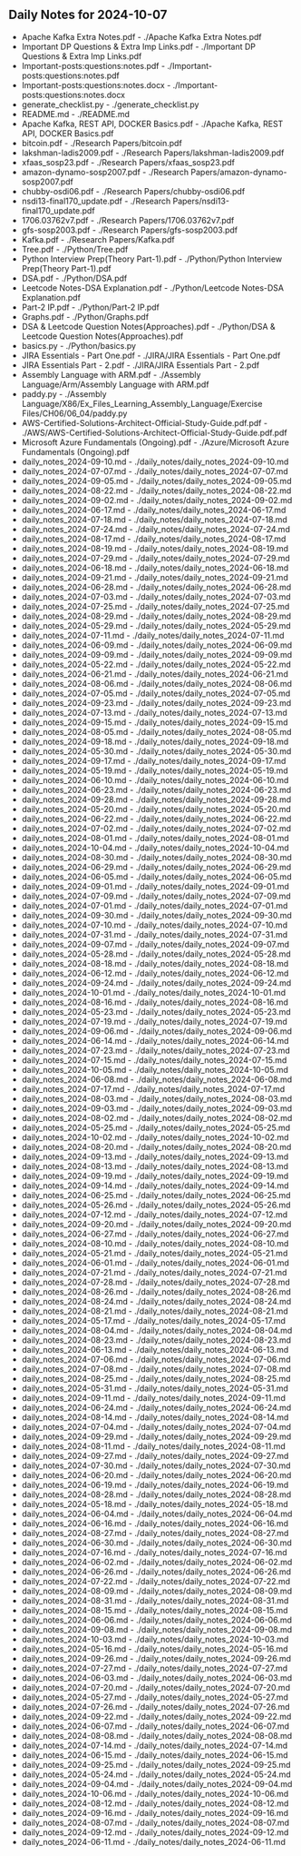 ## Daily Notes for 2024-10-07

- Apache Kafka Extra Notes.pdf - ./Apache Kafka Extra Notes.pdf
- Important DP Questions & Extra Imp Links.pdf - ./Important DP Questions & Extra Imp Links.pdf
- Important-posts:questions:notes.pdf - ./Important-posts:questions:notes.pdf
- Important-posts:questions:notes.docx - ./Important-posts:questions:notes.docx
- generate_checklist.py - ./generate_checklist.py
- README.md - ./README.md
- Apache Kafka, REST API, DOCKER Basics.pdf - ./Apache Kafka, REST API, DOCKER Basics.pdf
- bitcoin.pdf - ./Research Papers/bitcoin.pdf
- lakshman-ladis2009.pdf - ./Research Papers/lakshman-ladis2009.pdf
- xfaas_sosp23.pdf - ./Research Papers/xfaas_sosp23.pdf
- amazon-dynamo-sosp2007.pdf - ./Research Papers/amazon-dynamo-sosp2007.pdf
- chubby-osdi06.pdf - ./Research Papers/chubby-osdi06.pdf
- nsdi13-final170_update.pdf - ./Research Papers/nsdi13-final170_update.pdf
- 1706.03762v7.pdf - ./Research Papers/1706.03762v7.pdf
- gfs-sosp2003.pdf - ./Research Papers/gfs-sosp2003.pdf
- Kafka.pdf - ./Research Papers/Kafka.pdf
- Tree.pdf - ./Python/Tree.pdf
- Python Interview Prep(Theory Part-1).pdf - ./Python/Python Interview Prep(Theory Part-1).pdf
- DSA.pdf - ./Python/DSA.pdf
- Leetcode Notes-DSA Explanation.pdf - ./Python/Leetcode Notes-DSA Explanation.pdf
- Part-2 IP.pdf - ./Python/Part-2 IP.pdf
- Graphs.pdf - ./Python/Graphs.pdf
- DSA & Leetcode Question Notes(Approaches).pdf - ./Python/DSA & Leetcode Question Notes(Approaches).pdf
- basics.py - ./Python/basics.py
- JIRA Essentials - Part One.pdf - ./JIRA/JIRA Essentials - Part One.pdf
- JIRA Essentials Part - 2.pdf - ./JIRA/JIRA Essentials Part - 2.pdf
- Assembly Language with ARM.pdf - ./Assembly Language/Arm/Assembly Language with ARM.pdf
- paddy.py - ./Assembly Language/X86/Ex_Files_Learning_Assembly_Language/Exercise Files/CH06/06_04/paddy.py
- AWS-Certified-Solutions-Architect-Official-Study-Guide.pdf.pdf - ./AWS/AWS-Certified-Solutions-Architect-Official-Study-Guide.pdf.pdf
- Microsoft Azure Fundamentals (Ongoing).pdf - ./Azure/Microsoft Azure Fundamentals (Ongoing).pdf
- daily_notes_2024-09-10.md - ./daily_notes/daily_notes_2024-09-10.md
- daily_notes_2024-07-07.md - ./daily_notes/daily_notes_2024-07-07.md
- daily_notes_2024-09-05.md - ./daily_notes/daily_notes_2024-09-05.md
- daily_notes_2024-08-22.md - ./daily_notes/daily_notes_2024-08-22.md
- daily_notes_2024-09-02.md - ./daily_notes/daily_notes_2024-09-02.md
- daily_notes_2024-06-17.md - ./daily_notes/daily_notes_2024-06-17.md
- daily_notes_2024-07-18.md - ./daily_notes/daily_notes_2024-07-18.md
- daily_notes_2024-07-24.md - ./daily_notes/daily_notes_2024-07-24.md
- daily_notes_2024-08-17.md - ./daily_notes/daily_notes_2024-08-17.md
- daily_notes_2024-08-19.md - ./daily_notes/daily_notes_2024-08-19.md
- daily_notes_2024-07-29.md - ./daily_notes/daily_notes_2024-07-29.md
- daily_notes_2024-06-18.md - ./daily_notes/daily_notes_2024-06-18.md
- daily_notes_2024-09-21.md - ./daily_notes/daily_notes_2024-09-21.md
- daily_notes_2024-06-28.md - ./daily_notes/daily_notes_2024-06-28.md
- daily_notes_2024-07-03.md - ./daily_notes/daily_notes_2024-07-03.md
- daily_notes_2024-07-25.md - ./daily_notes/daily_notes_2024-07-25.md
- daily_notes_2024-08-29.md - ./daily_notes/daily_notes_2024-08-29.md
- daily_notes_2024-05-29.md - ./daily_notes/daily_notes_2024-05-29.md
- daily_notes_2024-07-11.md - ./daily_notes/daily_notes_2024-07-11.md
- daily_notes_2024-06-09.md - ./daily_notes/daily_notes_2024-06-09.md
- daily_notes_2024-09-09.md - ./daily_notes/daily_notes_2024-09-09.md
- daily_notes_2024-05-22.md - ./daily_notes/daily_notes_2024-05-22.md
- daily_notes_2024-06-21.md - ./daily_notes/daily_notes_2024-06-21.md
- daily_notes_2024-08-06.md - ./daily_notes/daily_notes_2024-08-06.md
- daily_notes_2024-07-05.md - ./daily_notes/daily_notes_2024-07-05.md
- daily_notes_2024-09-23.md - ./daily_notes/daily_notes_2024-09-23.md
- daily_notes_2024-07-13.md - ./daily_notes/daily_notes_2024-07-13.md
- daily_notes_2024-09-15.md - ./daily_notes/daily_notes_2024-09-15.md
- daily_notes_2024-08-05.md - ./daily_notes/daily_notes_2024-08-05.md
- daily_notes_2024-09-18.md - ./daily_notes/daily_notes_2024-09-18.md
- daily_notes_2024-05-30.md - ./daily_notes/daily_notes_2024-05-30.md
- daily_notes_2024-09-17.md - ./daily_notes/daily_notes_2024-09-17.md
- daily_notes_2024-05-19.md - ./daily_notes/daily_notes_2024-05-19.md
- daily_notes_2024-06-10.md - ./daily_notes/daily_notes_2024-06-10.md
- daily_notes_2024-06-23.md - ./daily_notes/daily_notes_2024-06-23.md
- daily_notes_2024-09-28.md - ./daily_notes/daily_notes_2024-09-28.md
- daily_notes_2024-05-20.md - ./daily_notes/daily_notes_2024-05-20.md
- daily_notes_2024-06-22.md - ./daily_notes/daily_notes_2024-06-22.md
- daily_notes_2024-07-02.md - ./daily_notes/daily_notes_2024-07-02.md
- daily_notes_2024-08-01.md - ./daily_notes/daily_notes_2024-08-01.md
- daily_notes_2024-10-04.md - ./daily_notes/daily_notes_2024-10-04.md
- daily_notes_2024-08-30.md - ./daily_notes/daily_notes_2024-08-30.md
- daily_notes_2024-06-29.md - ./daily_notes/daily_notes_2024-06-29.md
- daily_notes_2024-06-05.md - ./daily_notes/daily_notes_2024-06-05.md
- daily_notes_2024-09-01.md - ./daily_notes/daily_notes_2024-09-01.md
- daily_notes_2024-07-09.md - ./daily_notes/daily_notes_2024-07-09.md
- daily_notes_2024-07-01.md - ./daily_notes/daily_notes_2024-07-01.md
- daily_notes_2024-09-30.md - ./daily_notes/daily_notes_2024-09-30.md
- daily_notes_2024-07-10.md - ./daily_notes/daily_notes_2024-07-10.md
- daily_notes_2024-07-31.md - ./daily_notes/daily_notes_2024-07-31.md
- daily_notes_2024-09-07.md - ./daily_notes/daily_notes_2024-09-07.md
- daily_notes_2024-05-28.md - ./daily_notes/daily_notes_2024-05-28.md
- daily_notes_2024-08-18.md - ./daily_notes/daily_notes_2024-08-18.md
- daily_notes_2024-06-12.md - ./daily_notes/daily_notes_2024-06-12.md
- daily_notes_2024-09-24.md - ./daily_notes/daily_notes_2024-09-24.md
- daily_notes_2024-10-01.md - ./daily_notes/daily_notes_2024-10-01.md
- daily_notes_2024-08-16.md - ./daily_notes/daily_notes_2024-08-16.md
- daily_notes_2024-05-23.md - ./daily_notes/daily_notes_2024-05-23.md
- daily_notes_2024-07-19.md - ./daily_notes/daily_notes_2024-07-19.md
- daily_notes_2024-09-06.md - ./daily_notes/daily_notes_2024-09-06.md
- daily_notes_2024-06-14.md - ./daily_notes/daily_notes_2024-06-14.md
- daily_notes_2024-07-23.md - ./daily_notes/daily_notes_2024-07-23.md
- daily_notes_2024-07-15.md - ./daily_notes/daily_notes_2024-07-15.md
- daily_notes_2024-10-05.md - ./daily_notes/daily_notes_2024-10-05.md
- daily_notes_2024-06-08.md - ./daily_notes/daily_notes_2024-06-08.md
- daily_notes_2024-07-17.md - ./daily_notes/daily_notes_2024-07-17.md
- daily_notes_2024-08-03.md - ./daily_notes/daily_notes_2024-08-03.md
- daily_notes_2024-09-03.md - ./daily_notes/daily_notes_2024-09-03.md
- daily_notes_2024-08-02.md - ./daily_notes/daily_notes_2024-08-02.md
- daily_notes_2024-05-25.md - ./daily_notes/daily_notes_2024-05-25.md
- daily_notes_2024-10-02.md - ./daily_notes/daily_notes_2024-10-02.md
- daily_notes_2024-08-20.md - ./daily_notes/daily_notes_2024-08-20.md
- daily_notes_2024-09-13.md - ./daily_notes/daily_notes_2024-09-13.md
- daily_notes_2024-08-13.md - ./daily_notes/daily_notes_2024-08-13.md
- daily_notes_2024-09-19.md - ./daily_notes/daily_notes_2024-09-19.md
- daily_notes_2024-09-14.md - ./daily_notes/daily_notes_2024-09-14.md
- daily_notes_2024-06-25.md - ./daily_notes/daily_notes_2024-06-25.md
- daily_notes_2024-05-26.md - ./daily_notes/daily_notes_2024-05-26.md
- daily_notes_2024-07-12.md - ./daily_notes/daily_notes_2024-07-12.md
- daily_notes_2024-09-20.md - ./daily_notes/daily_notes_2024-09-20.md
- daily_notes_2024-06-27.md - ./daily_notes/daily_notes_2024-06-27.md
- daily_notes_2024-08-10.md - ./daily_notes/daily_notes_2024-08-10.md
- daily_notes_2024-05-21.md - ./daily_notes/daily_notes_2024-05-21.md
- daily_notes_2024-06-01.md - ./daily_notes/daily_notes_2024-06-01.md
- daily_notes_2024-07-21.md - ./daily_notes/daily_notes_2024-07-21.md
- daily_notes_2024-07-28.md - ./daily_notes/daily_notes_2024-07-28.md
- daily_notes_2024-08-26.md - ./daily_notes/daily_notes_2024-08-26.md
- daily_notes_2024-08-24.md - ./daily_notes/daily_notes_2024-08-24.md
- daily_notes_2024-08-21.md - ./daily_notes/daily_notes_2024-08-21.md
- daily_notes_2024-05-17.md - ./daily_notes/daily_notes_2024-05-17.md
- daily_notes_2024-08-04.md - ./daily_notes/daily_notes_2024-08-04.md
- daily_notes_2024-08-23.md - ./daily_notes/daily_notes_2024-08-23.md
- daily_notes_2024-06-13.md - ./daily_notes/daily_notes_2024-06-13.md
- daily_notes_2024-07-06.md - ./daily_notes/daily_notes_2024-07-06.md
- daily_notes_2024-07-08.md - ./daily_notes/daily_notes_2024-07-08.md
- daily_notes_2024-08-25.md - ./daily_notes/daily_notes_2024-08-25.md
- daily_notes_2024-05-31.md - ./daily_notes/daily_notes_2024-05-31.md
- daily_notes_2024-09-11.md - ./daily_notes/daily_notes_2024-09-11.md
- daily_notes_2024-06-24.md - ./daily_notes/daily_notes_2024-06-24.md
- daily_notes_2024-08-14.md - ./daily_notes/daily_notes_2024-08-14.md
- daily_notes_2024-07-04.md - ./daily_notes/daily_notes_2024-07-04.md
- daily_notes_2024-09-29.md - ./daily_notes/daily_notes_2024-09-29.md
- daily_notes_2024-08-11.md - ./daily_notes/daily_notes_2024-08-11.md
- daily_notes_2024-09-27.md - ./daily_notes/daily_notes_2024-09-27.md
- daily_notes_2024-07-30.md - ./daily_notes/daily_notes_2024-07-30.md
- daily_notes_2024-06-20.md - ./daily_notes/daily_notes_2024-06-20.md
- daily_notes_2024-06-19.md - ./daily_notes/daily_notes_2024-06-19.md
- daily_notes_2024-08-28.md - ./daily_notes/daily_notes_2024-08-28.md
- daily_notes_2024-05-18.md - ./daily_notes/daily_notes_2024-05-18.md
- daily_notes_2024-06-04.md - ./daily_notes/daily_notes_2024-06-04.md
- daily_notes_2024-06-16.md - ./daily_notes/daily_notes_2024-06-16.md
- daily_notes_2024-08-27.md - ./daily_notes/daily_notes_2024-08-27.md
- daily_notes_2024-06-30.md - ./daily_notes/daily_notes_2024-06-30.md
- daily_notes_2024-07-16.md - ./daily_notes/daily_notes_2024-07-16.md
- daily_notes_2024-06-02.md - ./daily_notes/daily_notes_2024-06-02.md
- daily_notes_2024-06-26.md - ./daily_notes/daily_notes_2024-06-26.md
- daily_notes_2024-07-22.md - ./daily_notes/daily_notes_2024-07-22.md
- daily_notes_2024-08-09.md - ./daily_notes/daily_notes_2024-08-09.md
- daily_notes_2024-08-31.md - ./daily_notes/daily_notes_2024-08-31.md
- daily_notes_2024-08-15.md - ./daily_notes/daily_notes_2024-08-15.md
- daily_notes_2024-06-06.md - ./daily_notes/daily_notes_2024-06-06.md
- daily_notes_2024-09-08.md - ./daily_notes/daily_notes_2024-09-08.md
- daily_notes_2024-10-03.md - ./daily_notes/daily_notes_2024-10-03.md
- daily_notes_2024-05-16.md - ./daily_notes/daily_notes_2024-05-16.md
- daily_notes_2024-09-26.md - ./daily_notes/daily_notes_2024-09-26.md
- daily_notes_2024-07-27.md - ./daily_notes/daily_notes_2024-07-27.md
- daily_notes_2024-06-03.md - ./daily_notes/daily_notes_2024-06-03.md
- daily_notes_2024-07-20.md - ./daily_notes/daily_notes_2024-07-20.md
- daily_notes_2024-05-27.md - ./daily_notes/daily_notes_2024-05-27.md
- daily_notes_2024-07-26.md - ./daily_notes/daily_notes_2024-07-26.md
- daily_notes_2024-09-22.md - ./daily_notes/daily_notes_2024-09-22.md
- daily_notes_2024-06-07.md - ./daily_notes/daily_notes_2024-06-07.md
- daily_notes_2024-08-08.md - ./daily_notes/daily_notes_2024-08-08.md
- daily_notes_2024-07-14.md - ./daily_notes/daily_notes_2024-07-14.md
- daily_notes_2024-06-15.md - ./daily_notes/daily_notes_2024-06-15.md
- daily_notes_2024-09-25.md - ./daily_notes/daily_notes_2024-09-25.md
- daily_notes_2024-05-24.md - ./daily_notes/daily_notes_2024-05-24.md
- daily_notes_2024-09-04.md - ./daily_notes/daily_notes_2024-09-04.md
- daily_notes_2024-10-06.md - ./daily_notes/daily_notes_2024-10-06.md
- daily_notes_2024-08-12.md - ./daily_notes/daily_notes_2024-08-12.md
- daily_notes_2024-09-16.md - ./daily_notes/daily_notes_2024-09-16.md
- daily_notes_2024-08-07.md - ./daily_notes/daily_notes_2024-08-07.md
- daily_notes_2024-09-12.md - ./daily_notes/daily_notes_2024-09-12.md
- daily_notes_2024-06-11.md - ./daily_notes/daily_notes_2024-06-11.md
